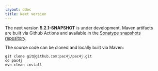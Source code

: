 ```yaml
---
layout: ddoc
title: Next version
---
```


The next version **5.2.1-SNAPSHOT** is under development.
Maven artifacts are built via Github Actions and available in the [Sonatype snapshots repository](https://oss.sonatype.org/content/repositories/snapshots/org/pac4j).

The source code can be cloned and locally built via Maven:

```shell
git clone git@github.com:pac4j/pac4j.git
cd pac4j
mvn clean install
```
